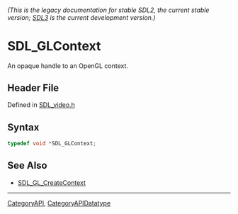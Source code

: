 ###### (This is the legacy documentation for stable SDL2, the current stable version; [SDL3](https://wiki.libsdl.org/SDL3/) is the current development version.)
# SDL_GLContext

An opaque handle to an OpenGL context.

## Header File

Defined in [SDL_video.h](https://github.com/libsdl-org/SDL/blob/SDL2/include/SDL_video.h)

## Syntax

```c
typedef void *SDL_GLContext;
```

## See Also

- [SDL_GL_CreateContext](SDL_GL_CreateContext)

----
[CategoryAPI](CategoryAPI), [CategoryAPIDatatype](CategoryAPIDatatype)

